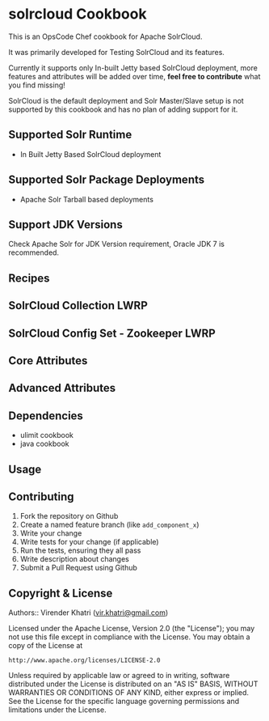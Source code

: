 solrcloud Cookbook
==================
This is an OpsCode Chef cookbook for Apache SolrCloud.

It was primarily developed for Testing SolrCloud and its features. 

Currently it supports only In-built Jetty based SolrCloud deployment, more
features and attributes will be added over time, **feel free to contribute** 
what you find missing!

SolrCloud is the default deployment and Solr Master/Slave setup is not supported
by this cookbook and has no plan of adding support for it.


## Supported Solr Runtime 

* In Built Jetty Based SolrCloud deployment


## Supported Solr Package Deployments

* Apache Solr Tarball based deployments


## Support JDK Versions

Check Apache Solr for JDK Version requirement, Oracle JDK 7 is recommended.


## Recipes


## SolrCloud Collection LWRP

## SolrCloud Config Set - Zookeeper LWRP

## Core Attributes

## Advanced Attributes

## Dependencies

* ulimit cookbook
* java cookbook

## Usage


## Contributing

1. Fork the repository on Github
2. Create a named feature branch (like `add_component_x`)
3. Write your change
4. Write tests for your change (if applicable)
5. Run the tests, ensuring they all pass
6. Write description about changes 
7. Submit a Pull Request using Github

## Copyright & License

Authors:: Virender Khatri (vir.khatri@gmail.com)

Licensed under the Apache License, Version 2.0 (the "License");
you may not use this file except in compliance with the License.
You may obtain a copy of the License at

    http://www.apache.org/licenses/LICENSE-2.0

Unless required by applicable law or agreed to in writing, software
distributed under the License is distributed on an "AS IS" BASIS,
WITHOUT WARRANTIES OR CONDITIONS OF ANY KIND, either express or implied.
See the License for the specific language governing permissions and
limitations under the License.

